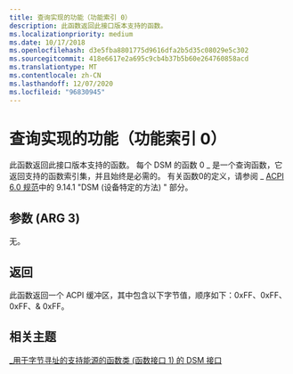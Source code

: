 ```yaml
---
title: 查询实现的功能（功能索引 0）
description: 此函数返回此接口版本支持的函数。
ms.localizationpriority: medium
ms.date: 10/17/2018
ms.openlocfilehash: d3e5fba8801775d9616dfa2b5d35c08029e5c302
ms.sourcegitcommit: 418e6617e2a695c9cb4b37b5b60e264760858acd
ms.translationtype: MT
ms.contentlocale: zh-CN
ms.lasthandoff: 12/07/2020
ms.locfileid: "96830945"
---
```

# <a name="query-implemented-functions-function-index-0"></a>查询实现的功能（功能索引 0）


此函数返回此接口版本支持的函数。 每个 DSM 的函数 0 \_ 是一个查询函数，它返回支持的函数索引集，并且始终是必需的。 有关函数0的定义，请参阅 \_ [ACPI 6.0 规范](https://uefi.org/specifications)中的 9.14.1 "DSM (设备特定的方法) " 部分。

## <a name="arguments-arg-3"></a>参数 (ARG 3) 


无。

## <a name="returns"></a>返回


此函数返回一个 ACPI 缓冲区，其中包含以下字节值，顺序如下：0xFF、0xFF、0xFF、& 0xFF。

## <a name="related-topics"></a>相关主题


[\_用于字节寻址的支持能源的函数类 (函数接口 1) 的 DSM 接口 ](-dsm-interface-for-byte-addressable-energy-backed-function-class--function-interface-1-.md)

